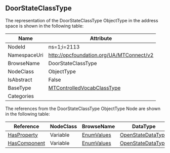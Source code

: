 <!-- objecttype -->
## DoorStateClassType
  
<!-- end of text -->
The representation of the DoorStateClassType ObjectType in the address space is shown in the following table:  

|Name|Attribute|
|---|---|
|NodeId|ns=1;i=2113|
|NamespaceUri|http://opcfoundation.org/UA/MTConnect/v2|
|BrowseName|DoorStateClassType|
|NodeClass|ObjectType|
|IsAbstract|False|
|BaseType|[MTControlledVocabClassType](../../ObjectTypes/MTControlledVocabClassType/readme.md)|
|Categories||

The references from the DoorStateClassType ObjectType Node are shown in the following table:  

|Reference|NodeClass|BrowseName|DataType|TypeDefinition|ModellingRule|
|---|---|---|---|---|---|
|[HasProperty](../../../Core/Part3/ReferenceTypes/HasProperty/readme.md)|Variable|[EnumValues](#EnumValues)|[OpenStateDataType](../../DataTypes/OpenStateDataType/readme.md)|[OpenStateDataType](../../DataTypes/OpenStateDataType/readme.md)|[Mandatory](../../../Core/Objects/Mandatory/readme.md)|
|[HasComponent](../../../Core/Part3/ReferenceTypes/HasComponent/readme.md)|Variable|[EnumValues](#EnumValues)|[OpenStateDataType](../../DataTypes/OpenStateDataType/readme.md)|[OpenStateDataType](../../DataTypes/OpenStateDataType/readme.md)|[Mandatory](../../../Core/Objects/Mandatory/readme.md)|


